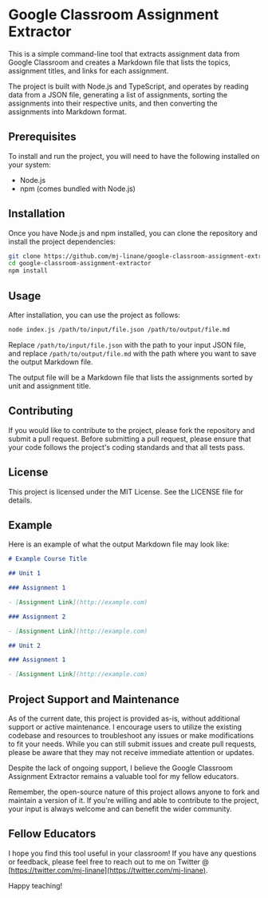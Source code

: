 # Google Classroom Assignment Extractor

This is a simple command-line tool that extracts assignment data from Google Classroom and creates a Markdown file that lists the topics, assignment titles, and links for each assignment.

The project is built with Node.js and TypeScript, and operates by reading data from a JSON file, generating a list of assignments, sorting the assignments into their respective units, and then converting the assignments into Markdown format.

## Prerequisites

To install and run the project, you will need to have the following installed on your system:

- Node.js
- npm (comes bundled with Node.js)

## Installation

Once you have Node.js and npm installed, you can clone the repository and install the project dependencies:

```bash
git clone https://github.com/mj-linane/google-classroom-assignment-extractor.git
cd google-classroom-assignment-extractor
npm install
```

## Usage

After installation, you can use the project as follows:

```bash
node index.js /path/to/input/file.json /path/to/output/file.md
```

Replace `/path/to/input/file.json` with the path to your input JSON file, and replace `/path/to/output/file.md` with the path where you want to save the output Markdown file.

The output file will be a Markdown file that lists the assignments sorted by unit and assignment title.

## Contributing

If you would like to contribute to the project, please fork the repository and submit a pull request. Before submitting a pull request, please ensure that your code follows the project's coding standards and that all tests pass.

## License

This project is licensed under the MIT License. See the LICENSE file for details.

## Example

Here is an example of what the output Markdown file may look like:

```markdown
# Example Course Title

## Unit 1

### Assignment 1

- [Assignment Link](http://example.com)

### Assignment 2

- [Assignment Link](http://example.com)

## Unit 2

### Assignment 1

- [Assignment Link](http://example.com)

```

## Project Support and Maintenance

As of the current date, this project is provided as-is, without additional support or active maintenance. I encourage users to utilize the existing codebase and resources to troubleshoot any issues or make modifications to fit your needs. While you can still submit issues and create pull requests, please be aware that they may not receive immediate attention or updates.

Despite the lack of ongoing support, I believe the Google Classroom Assignment Extractor remains a valuable tool for my fellow educators.

Remember, the open-source nature of this project allows anyone to fork and maintain a version of it. If you're willing and able to contribute to the project, your input is always welcome and can benefit the wider community.

## Fellow Educators

I hope you find this tool useful in your classroom! If you have any questions or feedback, please feel free to reach out to me on Twitter @ [https://twitter.com/mj-linane](https://twitter.com/mj-linane).

Happy teaching!
